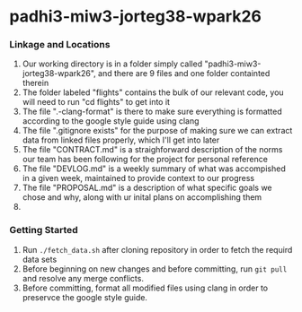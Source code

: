# padhi3-miw3-jorteg38-wpark26

### Linkage and Locations
1. Our working directory is in a folder simply called "padhi3-miw3-jorteg38-wpark26", and there are 9 files and one folder containted therein
  1. The folder labeled "flights" contains the bulk of our relevant code, you will need to run "cd flights" to get into it
  2. The file ".-clang-format" is there to make sure everything is formatted according to the google style guide using clang
  3. The file ".gitignore exists" for the purpose of making sure we can extract data from linked files properly, which I'll get into later
  4. The file "CONTRACT.md" is a straighforward description of the norms our team has been following for the project for personal reference
  5. The file "DEVLOG.md" is a weekly summary of what was accompished in a given week, maintained to provide context to our progress
  6. The file "PROPOSAL.md" is a description of what specific goals we chose and why, along with ur inital plans on accomplishing them
  7. 
 
### Getting Started
1. Run `./fetch_data.sh` after cloning repository in order to fetch the requird data sets
2. Before beginning on new changes and before committing, run `git pull` and resolve any merge conflicts.
3. Before committing, format all modified files using clang in order to preservce the google style guide.
